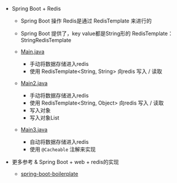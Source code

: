 * Spring Boot + Redis

    * Spring Boot 操作 Redis是通过 RedisTemplate 来进行的
    
    * Spring Boot 提供了，key value都是String形的 RedisTemplate： StringRedisTemplate
    
    * [Main.java](src/main/java/ps/zhao/demo/Main.java)
    
        * 手动将数据存储进入redis
        * 使用 RedisTemplate<String, String> 向redis 写入 / 读取
        
    * [Main2.java](src/main/java/ps/zhao/demo/Main2.java)
        
        * 手动将数据存储进入redis
        * 使用 RedisTemplate<String, Object> 向redis 写入 / 读取
        * 写入对象
        * 写入对象List
        
    * [Main3.java](src/main/java/ps/zhao/demo/Main2.java)
        
        * 自动将数据存储进入redis
        * 使用 `@Cacheable` 注解来实现
        
* 更多参考 & Spring Boot + web + redis的实现

    * [spring-boot-boilerplate](https://github.com/yisuren/spring-boot-boilerplate)